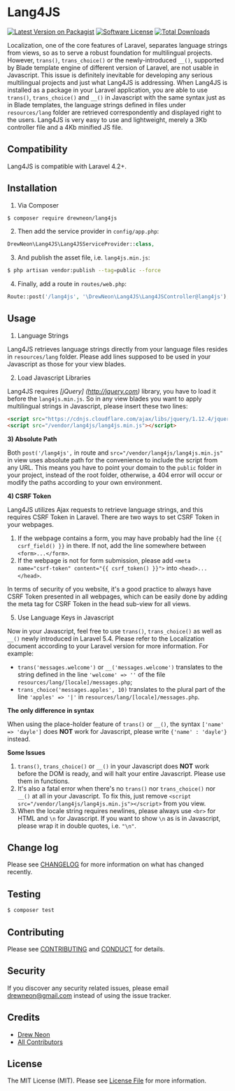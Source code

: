 # Lang4JS

[![Latest Version on Packagist][ico-version]][link-packagist]
[![Software License][ico-license]](LICENSE.md)
[![Total Downloads][ico-downloads]][link-downloads]

Localization, one of the core features of Laravel, separates language strings from views, so as to serve a robust foundation for multilingual projects. However, `trans()`, `trans_choice()` or the newly-introduced  `__()`, supported by Blade template engine of different version of Laravel, are not usable in Javascript. This issue is definitely inevitable for developing any serious multilingual projects and just what Lang4JS is addressing. When Lang4JS is installed as a package in your Laravel application, you are able to use `trans()`, `trans_choice()` and `__()` in Javascript with the same syntax just as in Blade templates, the language strings defined in files under `resources/lang` folder are retrieved correspondently and displayed right to the users. Lang4JS is very easy to use and lightweight, merely a 3Kb controller file and a 4Kb minified JS file.

## Compatibility

Lang4JS is compatible with Laravel 4.2+.

## Installation

1) Via Composer

``` bash
$ composer require drewneon/lang4js
```

2) Then add the service provider in `config/app.php`:

```php
DrewNeon\Lang4JS\Lang4JSServiceProvider::class,
```

3) And publish the asset file, i.e. `lang4js.min.js`:

``` bash
$ php artisan vendor:publish --tag=public --force
```

4) Finally, add a route in `routes/web.php`:

```php
Route::post('/lang4js', '\DrewNeon\Lang4JS\Lang4JSController@lang4js');
```

## Usage

1) Language Strings

Lang4JS retrieves language strings directly from your language files resides in `resources/lang` folder. Please add lines supposed to be used in your Javascript as those for your view blades.

2) Load Javascript Libraries

Lang4JS requires _[jQuery] (http://jquery.com)_ library, you have to load it before the `lang4js.min.js`. So in any view blades you want to apply multilingual strings in Javascript, please insert these two lines:

```html
<script src="https://cdnjs.cloudflare.com/ajax/libs/jquery/1.12.4/jquery.min.js"></script>
<script src="/vendor/lang4js/lang4js.min.js"></script>
```

__3) Absolute Path__

Both `post('/lang4js',` in route and `src="/vendor/lang4js/lang4js.min.js"` in view uses absolute path for the convenience to include the script from any URL. This means you have to point your domain to the `public` folder in your project, instead of the root folder, otherwise, a 404 error will occur or modify the paths according to your own environment.

__4) CSRF Token__

Lang4JS utilizes Ajax requests to retrieve language strings, and this requires CSRF Token in Laravel. There are two ways to set CSRF Token in your webpages.

1. If the webpage contains a form, you may have probably had the line `{{ csrf_field() }}` in there. If not, add the line somewhere between `<form>...</form>`.
2. If the webpage is not for form submission, please add `<meta name="csrf-token" content="{{ csrf_token() }}">` into `<head>...</head>`.

In terms of security of you website, it's a good practice to always have CSRF Token presented in all webpages, which can be easily done by adding the meta tag for CSRF Token in the head sub-view for all views.

5) Use Language Keys in Javascript

Now in your Javascript, feel free to use `trans()`, `trans_choice()` as well as `__()` newly introduced in Laravel 5.4. Please refer to the Localization document according to your Laravel version for more information. For example:

* `trans('messages.welcome')` or `__('messages.welcome')` translates to the string defined in the line `'welcome' => ''` of the file `resources/lang/[locale]/messages.php`;
* `trans_choice('messages.apples', 10)` translates to the plural part of the line `'apples' => '|'` in `resources/lang/[locale]/messages.php`.

__The only difference in syntax__

When using the place-holder feature of `trans()` or `__()`, the syntax `['name' => 'dayle']` does __NOT__ work for Javascript, please write `{'name' : 'dayle'}` instead.

__Some Issues__

1. `trans()`, `trans_choice()` or `__()` in your Javascript does __NOT__ work before the DOM is ready, and will halt your entire Javascript. Please use them in functions.
2. It's also a fatal error when there's no `trans()` nor `trans_choice()` nor `__()` at all in your Javascript. To fix this, just remove `<script src="/vendor/lang4js/lang4js.min.js"></script>` from you view.
3. When the locale string requires newlines, please always use `<br>` for HTML and `\n` for Javascript. If you want to show `\n` as is in Javascript, please wrap it in double quotes, i.e. `"\n"`.

## Change log

Please see [CHANGELOG](CHANGELOG.md) for more information on what has changed recently.

## Testing

``` bash
$ composer test
```

## Contributing

Please see [CONTRIBUTING](CONTRIBUTING.md) and [CONDUCT](CONDUCT.md) for details.

## Security

If you discover any security related issues, please email drewneon@gmail.com instead of using the issue tracker.

## Credits

- [Drew Neon][link-author]
- [All Contributors][link-contributors]

## License

The MIT License (MIT). Please see [License File](LICENSE.md) for more information.

[ico-version]: https://img.shields.io/packagist/v/drewneon/lang4js.svg?style=flat-square
[ico-license]: https://img.shields.io/badge/license-MIT-brightgreen.svg?style=flat-square
[ico-travis]: https://img.shields.io/travis/drewneon/lang4js/master.svg?style=flat-square
[ico-scrutinizer]: https://img.shields.io/scrutinizer/coverage/g/drewneon/lang4js.svg?style=flat-square
[ico-code-quality]: https://img.shields.io/scrutinizer/g/drewneon/lang4js.svg?style=flat-square
[ico-downloads]: https://img.shields.io/packagist/dt/drewneon/lang4js.svg?style=flat-square

[link-packagist]: https://packagist.org/packages/drewneon/lang4js
[link-travis]: https://travis-ci.org/drewneon/lang4js
[link-scrutinizer]: https://scrutinizer-ci.com/g/drewneon/lang4js/code-structure
[link-code-quality]: https://scrutinizer-ci.com/g/drewneon/lang4js
[link-downloads]: https://packagist.org/packages/drewneon/lang4js
[link-author]: https://github.com/DrewNeon
[link-contributors]: ../../contributors
